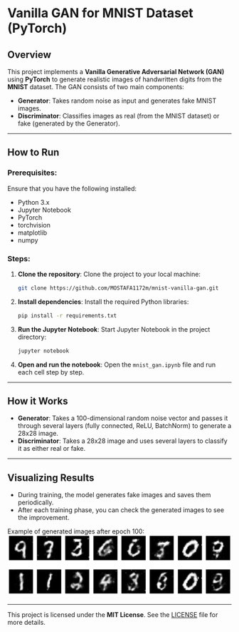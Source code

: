 # Vanilla GAN for MNIST Dataset (PyTorch)

## Overview
This project implements a **Vanilla Generative Adversarial Network (GAN)** using **PyTorch** to generate realistic images of handwritten digits from the **MNIST** dataset. The GAN consists of two main components:

- **Generator**: Takes random noise as input and generates fake MNIST images.
- **Discriminator**: Classifies images as real (from the MNIST dataset) or fake (generated by the Generator).

---

## How to Run

### Prerequisites:
Ensure that you have the following installed:
- Python 3.x
- Jupyter Notebook
- PyTorch
- torchvision
- matplotlib
- numpy

### Steps:
1. **Clone the repository**:
   Clone the project to your local machine:
   ```bash
   git clone https://github.com/MOSTAFA1172m/mnist-vanilla-gan.git
   
   ```

2. **Install dependencies**:
   Install the required Python libraries:
   ```bash
   pip install -r requirements.txt
   ```

3. **Run the Jupyter Notebook**:
   Start Jupyter Notebook in the project directory:
   ```bash
   jupyter notebook
   ```

4. **Open and run the notebook**:
   Open the `mnist_gan.ipynb` file and run each cell step by step.

---

## How it Works

- **Generator**: Takes a 100-dimensional random noise vector and passes it through several layers (fully connected, ReLU, BatchNorm) to generate a 28x28 image.
- **Discriminator**: Takes a 28x28 image and uses several layers to classify it as either real or fake.

---

## Visualizing Results

- During training, the model generates fake images and saves them periodically.
- After each training phase, you can check the generated images to see the improvement.

Example of generated images after epoch 100:
![Generated Image](https://github.com/MOSTAFA1172m/mnist-vanilla-gan/blob/main/assets/generated%20image.png?raw=true)

---

This project is licensed under the **MIT License**. See the [LICENSE](LICENSE) file for more details.

